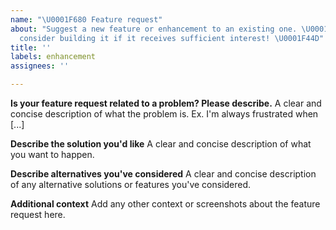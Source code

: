 ```yaml
---
name: "\U0001F680 Feature request"
about: "Suggest a new feature or enhancement to an existing one. \U0001F389 We'll
  consider building it if it receives sufficient interest! \U0001F44D"
title: ''
labels: enhancement
assignees: ''

---
```


**Is your feature request related to a problem? Please describe.**
A clear and concise description of what the problem is. Ex. I'm always frustrated when [...]

**Describe the solution you'd like**
A clear and concise description of what you want to happen.

**Describe alternatives you've considered**
A clear and concise description of any alternative solutions or features you've considered.

**Additional context**
Add any other context or screenshots about the feature request here.
